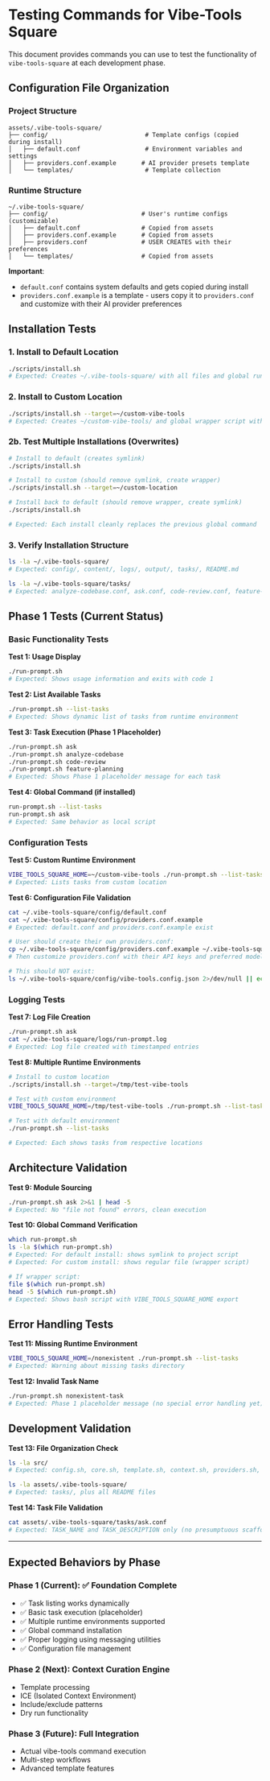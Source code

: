 # Testing Commands for Vibe-Tools Square

This document provides commands you can use to test the functionality of `vibe-tools-square` at each development phase.

## Configuration File Organization

### Project Structure
```
assets/.vibe-tools-square/
├── config/                           # Template configs (copied during install)
│   ├── default.conf                  # Environment variables and settings
│   ├── providers.conf.example       # AI provider presets template
│   └── templates/                    # Template collection
```

### Runtime Structure  
```
~/.vibe-tools-square/
├── config/                          # User's runtime configs (customizable)
│   ├── default.conf                 # Copied from assets
│   ├── providers.conf.example       # Copied from assets  
│   ├── providers.conf               # USER CREATES with their preferences
│   └── templates/                   # Copied from assets
```

**Important**: 
- `default.conf` contains system defaults and gets copied during install
- `providers.conf.example` is a template - users copy it to `providers.conf` and customize with their AI provider preferences

## Installation Tests

### 1. Install to Default Location
```bash
./scripts/install.sh
# Expected: Creates ~/.vibe-tools-square/ with all files and global run-prompt.sh symlink
```

### 2. Install to Custom Location  
```bash
./scripts/install.sh --target=~/custom-vibe-tools
# Expected: Creates ~/custom-vibe-tools/ and global wrapper script with correct path
```

### 2b. Test Multiple Installations (Overwrites)
```bash
# Install to default (creates symlink)
./scripts/install.sh

# Install to custom (should remove symlink, create wrapper)
./scripts/install.sh --target=~/custom-location

# Install back to default (should remove wrapper, create symlink)
./scripts/install.sh

# Expected: Each install cleanly replaces the previous global command
```

### 3. Verify Installation Structure
```bash
ls -la ~/.vibe-tools-square/
# Expected: config/, content/, logs/, output/, tasks/, README.md

ls -la ~/.vibe-tools-square/tasks/
# Expected: analyze-codebase.conf, ask.conf, code-review.conf, feature-planning.conf
```

## Phase 1 Tests (Current Status)

### Basic Functionality Tests

**Test 1: Usage Display**
```bash
./run-prompt.sh
# Expected: Shows usage information and exits with code 1
```

**Test 2: List Available Tasks**
```bash
./run-prompt.sh --list-tasks
# Expected: Shows dynamic list of tasks from runtime environment
```

**Test 3: Task Execution (Phase 1 Placeholder)**
```bash
./run-prompt.sh ask
./run-prompt.sh analyze-codebase  
./run-prompt.sh code-review
./run-prompt.sh feature-planning
# Expected: Shows Phase 1 placeholder message for each task
```

**Test 4: Global Command (if installed)**
```bash
run-prompt.sh --list-tasks
run-prompt.sh ask
# Expected: Same behavior as local script
```

### Configuration Tests

**Test 5: Custom Runtime Environment**
```bash
VIBE_TOOLS_SQUARE_HOME=~/custom-vibe-tools ./run-prompt.sh --list-tasks
# Expected: Lists tasks from custom location
```

**Test 6: Configuration File Validation**
```bash
cat ~/.vibe-tools-square/config/default.conf
cat ~/.vibe-tools-square/config/providers.conf.example
# Expected: default.conf and providers.conf.example exist

# User should create their own providers.conf:
cp ~/.vibe-tools-square/config/providers.conf.example ~/.vibe-tools-square/config/providers.conf
# Then customize providers.conf with their API keys and preferred models

# This should NOT exist:
ls ~/.vibe-tools-square/config/vibe-tools.config.json 2>/dev/null || echo "✅ vibe-tools.config.json correctly absent"
```

### Logging Tests

**Test 7: Log File Creation**
```bash
./run-prompt.sh ask
cat ~/.vibe-tools-square/logs/run-prompt.log
# Expected: Log file created with timestamped entries
```

**Test 8: Multiple Runtime Environments**
```bash
# Install to custom location
./scripts/install.sh --target=/tmp/test-vibe-tools

# Test with custom environment
VIBE_TOOLS_SQUARE_HOME=/tmp/test-vibe-tools ./run-prompt.sh --list-tasks

# Test with default environment  
./run-prompt.sh --list-tasks

# Expected: Each shows tasks from respective locations
```

## Architecture Validation

**Test 9: Module Sourcing**
```bash
./run-prompt.sh ask 2>&1 | head -5
# Expected: No "file not found" errors, clean execution
```

**Test 10: Global Command Verification**
```bash
which run-prompt.sh
ls -la $(which run-prompt.sh)
# Expected: For default install: shows symlink to project script
# Expected: For custom install: shows regular file (wrapper script)

# If wrapper script:
file $(which run-prompt.sh)
head -5 $(which run-prompt.sh)
# Expected: Shows bash script with VIBE_TOOLS_SQUARE_HOME export
```

## Error Handling Tests

**Test 11: Missing Runtime Environment**
```bash
VIBE_TOOLS_SQUARE_HOME=/nonexistent ./run-prompt.sh --list-tasks
# Expected: Warning about missing tasks directory
```

**Test 12: Invalid Task Name**
```bash
./run-prompt.sh nonexistent-task
# Expected: Phase 1 placeholder message (no special error handling yet)
```

## Development Validation

**Test 13: File Organization Check**
```bash
ls -la src/
# Expected: config.sh, core.sh, template.sh, context.sh, providers.sh, logging_utils.sh, messaging_utils.sh

ls -la assets/.vibe-tools-square/
# Expected: tasks/, plus all README files
```

**Test 14: Task File Validation**
```bash
cat assets/.vibe-tools-square/tasks/ask.conf
# Expected: TASK_NAME and TASK_DESCRIPTION only (no presumptuous scaffolding)
```

---

## Expected Behaviors by Phase

### Phase 1 (Current): ✅ Foundation Complete
- ✅ Task listing works dynamically
- ✅ Basic task execution (placeholder)
- ✅ Multiple runtime environments supported
- ✅ Global command installation
- ✅ Proper logging using messaging utilities
- ✅ Configuration file management

### Phase 2 (Next): Context Curation Engine
- Template processing
- ICE (Isolated Context Environment) 
- Include/exclude patterns
- Dry run functionality

### Phase 3 (Future): Full Integration
- Actual vibe-tools command execution
- Multi-step workflows
- Advanced template features